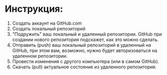 # Инструкция:

1. Создать аккаунт на GitHub.com
2. Создать локальный репозиторий
3. "Подружить" ваш локальный и удаленный репозитории. GitHub при создании нового репозитория подскажет, как это можно сделать.
4. Отправить (push) ваш локальный репозиторий в удаленный на GitHub, при этом вам, возможно, нужно будет авторизоваться на удаленном репозитории.
5. Провести изменения с другого компьютера (или в самом GitHub).
6. Скачать (pull) актуальное состояние из удаленного репозитория.
